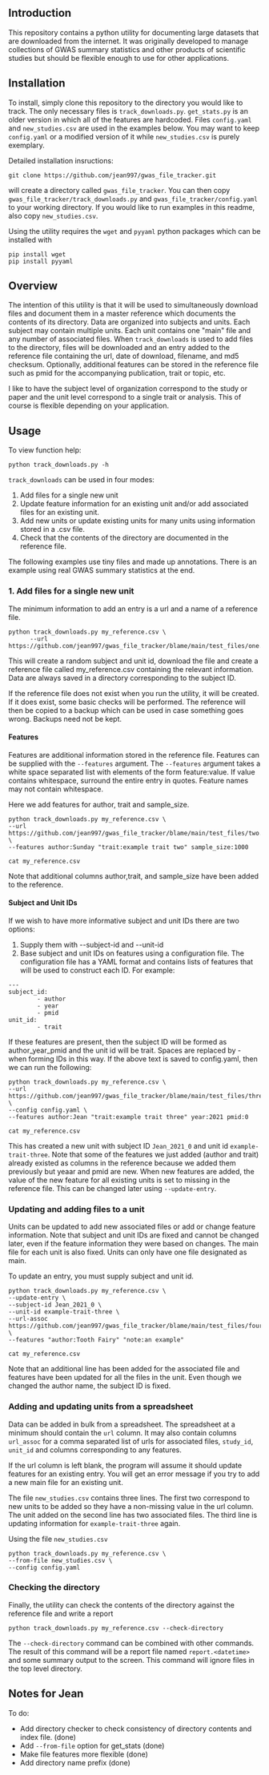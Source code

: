 ## Introduction

This repository contains a python utility for documenting large datasets that are 
downloaded from the internet. It was originally developed to manage collections of 
GWAS summary statistics and other products of scientific studies but should be 
flexible enough to use for other applications. 


## Installation

To install, simply clone this repository to the directory you would like to track.
The only necessary files is `track_downloads.py`. `get_stats.py` is an older version
in which all of the features are hardcoded. Files `config.yaml` and `new_studies.csv`
are used in the examples below. You may want to keep `config.yaml` or a 
modified version of it while `new_studies.csv` is purely exemplary.

Detailed installation insructions:
```angular2html
git clone https://github.com/jean997/gwas_file_tracker.git
```
will create a directory called `gwas_file_tracker`. You can then copy `gwas_file_tracker/track_downloads.py`
and `gwas_file_tracker/config.yaml` to your working directory. 
If you would like to run examples in this readme, also copy `new_studies.csv`.


Using the utility requires the `wget` and `pyyaml` python packages 
which can be installed with 

```
pip install wget
pip install pyyaml
```


## Overview

The intention of this utility is that it will be used to simultaneously download files and
document them in a master reference which documents the contents of its directory. 
Data are organized into subjects and units. Each subject may contain multiple units. 
Each unit contains one "main" file and any number of associated files. When `track_downloads` is 
used to add files to the directory, files will be downloaded and an entry added to the reference
file containing the url, date of download, filename, and md5 checksum. Optionally, additional 
features can be stored in the reference file such as pmid for the accompanying publication, 
trait or topic, etc.

I like to have the subject level of organization correspond to the study or paper and the unit level
correspond to a single trait or analysis. This of course is flexible depending on your application. 


## Usage

To view function help:
```angular2html
python track_downloads.py -h
```

`track_downloads` can be used in four modes:

1. Add files for a single new unit
2. Update feature information for an existing unit and/or add associated files for an existing unit.
3. Add new units or update existing units for many units using information stored in a .csv file.
4. Check that the contents of the directory are documented in the reference file.

The following examples use tiny files and made up annotations. There is an example using real
GWAS summary statistics at the end.

### 1. Add files for a single new unit

The minimum information to add an entry is a url and a name of a reference file.
```angular2html
python track_downloads.py my_reference.csv \
      --url https://github.com/jean997/gwas_file_tracker/blame/main/test_files/one.txt
```

This will create a random subject and unit id, download the file and create a reference file called
my_reference.csv containing the relevant information.  Data are always saved in a directory 
corresponding to the subject ID.

If the reference file does not exist when you run the utility, it will be 
created. If it does exist, some basic checks will be performed. The reference
will then be copied to a backup which can be used in case something goes wrong. 
Backups need not be kept.

#### Features
Features are additional information stored in the reference file. Features can be supplied with the
`--features` argument. The `--features` argument takes a white space separated list with elements of the
form feature:value. If value contains whitespace, surround the entire entry in quotes. Feature
names may not contain whitespace.

Here we add features for author, trait and sample_size. 

```angular2html
python track_downloads.py my_reference.csv \
--url https://github.com/jean997/gwas_file_tracker/blame/main/test_files/two.txt \
--features author:Sunday "trait:example trait two" sample_size:1000
```

```angular2html
cat my_reference.csv
```
Note that additional columns author,trait, and sample_size have been added to the reference. 

#### Subject and Unit IDs

If we wish to have more informative subject and unit IDs there are two options: 
1. Supply them with --subject-id and --unit-id
2. Base subject and unit IDs on features using a configuration file. The configuration 
file has a YAML format and contains lists of features that will be used to construct each ID.
For example: 
```angular2html
---
subject_id: 
        - author
        - year
        - pmid
unit_id: 
        - trait
```
If these features are present, then the subject ID will be formed as author_year_pmid and the 
unit id will be trait. Spaces are replaced by - when forming IDs in this way. If the above text is
saved to config.yaml, then we can run the following:

```angular2html
python track_downloads.py my_reference.csv \
--url https://github.com/jean997/gwas_file_tracker/blame/main/test_files/three.txt \
--config config.yaml \
--features author:Jean "trait:example trait three" year:2021 pmid:0
```

```angular2html
cat my_reference.csv
```

This has created a new unit with subject ID `Jean_2021_0` and unit id `example-trait-three`. 
Note that some of the features we just added (author and trait) already existed as columns in the
reference because we added them previously but yeaar and pmid are new. When new features are added,
the value of the new feature for all existing units is set to missing in the reference file.
This can be changed later using `--update-entry`.

### Updating and adding files to a unit
Units can be updated to add new associated files or add or change feature information. 
Note that subject and unit IDs are fixed and cannot be changed later, even if the feature
information they were based on changes. The main file for each unit is also fixed. Units 
can only have one file designated as main.

To update an entry, you must supply subject and unit id. 

```angular2html
python track_downloads.py my_reference.csv \
--update-entry \
--subject-id Jean_2021_0 \
--unit-id example-trait-three \
--url-assoc https://github.com/jean997/gwas_file_tracker/blame/main/test_files/four.txt \
--features "author:Tooth Fairy" "note:an example"
```

```angular2html
cat my_reference.csv
```

Note that an additional line has been added for the associated file and features have been
updated for all the files in the unit.
Even though we changed the author name, the subject ID is fixed.


### Adding and updating units from a spreadsheet

Data can be added in bulk from a spreadsheet. The spreadsheet at a minimum should contain
the `url` column. It may also contain columns `url_assoc` for a comma separated list of urls
for associated files, `study_id`, `unit_id` and columns corresponding to any features. 

If the url column is left blank, the program will assume it should update features for an 
existing entry. You will get an error message if you try to add a new main file for 
an existing unit.

The file `new_studies.csv` contains three lines. The first two correspond to new units to be added
so they have a non-missing value in the url column. The unit added on the second line has two 
associated files. The third line is updating information for `example-trait-three` again. 

Using the file `new_studies.csv`

```angular2html
python track_downloads.py my_reference.csv \
--from-file new_studies.csv \
--config config.yaml
```



### Checking the directory

Finally, the utility can check the contents of the directory against the reference file and write a report

```angular2html
python track_downloads.py my_reference.csv --check-directory
```

The `--check-directory` command can be combined with other commands. The result of this command
will be a report file named `report.<datetime>` and some summary output to the screen.
This command will ignore files in the top level directory.


## Notes for Jean
To do: 
+ Add directory checker to check consistency of directory contents and index file. (done)
+ Add `--from-file` option for get\_stats (done)
+ Make file features more flexible (done)
+ Add directory name prefix (done)
